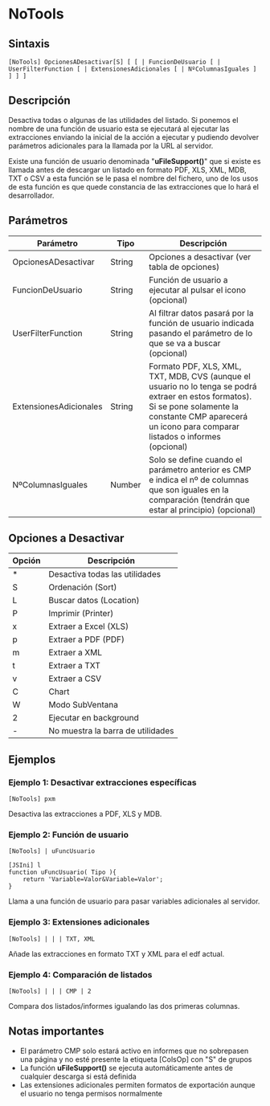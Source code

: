# NoTools

## Sintaxis
```
[NoTools] OpcionesADesactivar[S] [ [ | FuncionDeUsuario [ | UserFilterFunction [ | ExtensionesAdicionales [ | NºColumnasIguales ] ] ] ]
```

## Descripción
Desactiva todas o algunas de las utilidades del listado. Si ponemos el nombre de una función de usuario esta se ejecutará al ejecutar las extracciones enviando la inicial de la acción a ejecutar y pudiendo devolver parámetros adicionales para la llamada por la URL al servidor.

Existe una función de usuario denominada "**uFileSupport()**" que si existe es llamada antes de descargar un listado en formato PDF, XLS, XML, MDB, TXT o CSV a esta función se le pasa el nombre del fichero, uno de los usos de esta función es que quede constancia de las extracciones que lo hará el desarrollador.

## Parámetros

| Parámetro | Tipo | Descripción |
|-----------|------|-------------|
| OpcionesADesactivar | String | Opciones a desactivar (ver tabla de opciones) |
| FuncionDeUsuario | String | Función de usuario a ejecutar al pulsar el icono (opcional) |
| UserFilterFunction | String | Al filtrar datos pasará por la función de usuario indicada pasando el parámetro de lo que se va a buscar (opcional) |
| ExtensionesAdicionales | String | Formato PDF, XLS, XML, TXT, MDB, CVS (aunque el usuario no lo tenga se podrá extraer en estos formatos). Si se pone solamente la constante CMP aparecerá un icono para comparar listados o informes (opcional) |
| NºColumnasIguales | Number | Solo se define cuando el parámetro anterior es CMP e indica el nº de columnas que son iguales en la comparación (tendrán que estar al principio) (opcional) |

## Opciones a Desactivar

| Opción | Descripción |
|--------|-------------|
| * | Desactiva todas las utilidades |
| S | Ordenación (Sort) |
| L | Buscar datos (Location) |
| P | Imprimir (Printer) |
| x | Extraer a Excel (XLS) |
| p | Extraer a PDF (PDF) |
| m | Extraer a XML |
| t | Extraer a TXT |
| v | Extraer a CSV |
| C | Chart |
| W | Modo SubVentana |
| 2 | Ejecutar en background |
| - | No muestra la barra de utilidades |

## Ejemplos

### Ejemplo 1: Desactivar extracciones específicas
```
[NoTools] pxm
```
Desactiva las extracciones a PDF, XLS y MDB.

### Ejemplo 2: Función de usuario
```
[NoTools] | uFuncUsuario

[JSIni] l
function uFuncUsuario( Tipo ){
    return 'Variable=Valor&Variable=Valor';
}
```
Llama a una función de usuario para pasar variables adicionales al servidor.

### Ejemplo 3: Extensiones adicionales
```
[NoTools] | | | TXT, XML
```
Añade las extracciones en formato TXT y XML para el edf actual.

### Ejemplo 4: Comparación de listados
```
[NoTools] | | | CMP | 2
```
Compara dos listados/informes igualando las dos primeras columnas.

## Notas importantes
- El parámetro CMP solo estará activo en informes que no sobrepasen una página y no esté presente la etiqueta [ColsOp] con "S" de grupos
- La función **uFileSupport()** se ejecuta automáticamente antes de cualquier descarga si está definida
- Las extensiones adicionales permiten formatos de exportación aunque el usuario no tenga permisos normalmente